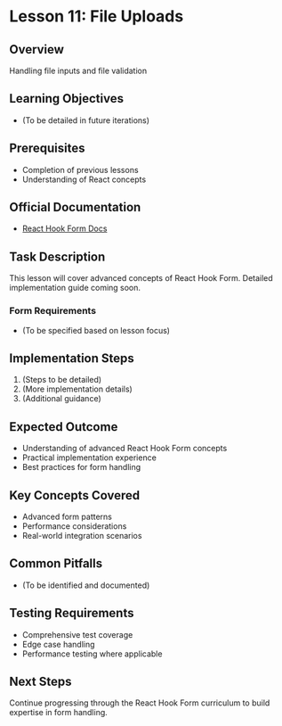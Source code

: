 # Lesson 11: File Uploads

## Overview

Handling file inputs and file validation

## Learning Objectives

- (To be detailed in future iterations)

## Prerequisites

- Completion of previous lessons
- Understanding of React concepts

## Official Documentation

- [React Hook Form Docs](https://react-hook-form.com/docs/useform/register)

## Task Description

This lesson will cover advanced concepts of React Hook Form. Detailed implementation guide coming soon.

### Form Requirements

- (To be specified based on lesson focus)

## Implementation Steps

1. (Steps to be detailed)
2. (More implementation details)
3. (Additional guidance)

## Expected Outcome

- Understanding of advanced React Hook Form concepts
- Practical implementation experience
- Best practices for form handling

## Key Concepts Covered

- Advanced form patterns
- Performance considerations
- Real-world integration scenarios

## Common Pitfalls

- (To be identified and documented)

## Testing Requirements

- Comprehensive test coverage
- Edge case handling
- Performance testing where applicable

## Next Steps

Continue progressing through the React Hook Form curriculum to build expertise in form handling.
